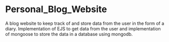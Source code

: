 # Personal_Blog_Website
A blog website to keep track of and store data from the user in the form of a diary. Implementation of EJS to get data from the user and implementation of mongoose to store the data in a database using mongodb.
